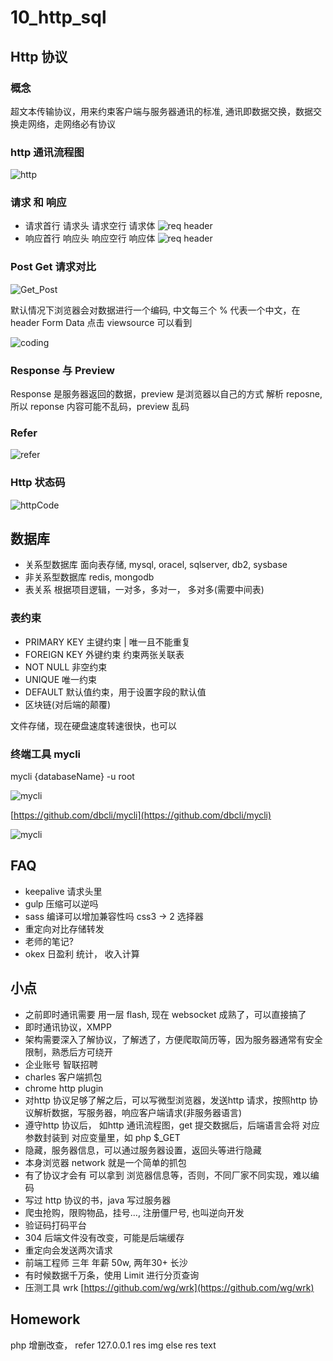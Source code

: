 # 10\_http\_sql

## Http 协议

### 概念

超文本传输协议，用来约束客户端与服务器通讯的标准, 通讯即数据交换，数据交换走网络，走网络必有协议

### http 通讯流程图

![http](.gitbook/assets/http1.png)

### 请求 和 响应

* 请求首行 请求头 请求空行 请求体 ![req header](.gitbook/assets/http2.png)
* 响应首行 响应头 响应空行 响应体 ![req header](.gitbook/assets/http3.png)

### Post Get 请求对比

![Get\_Post](.gitbook/assets/http4.png)

默认情况下浏览器会对数据进行一个编码, 中文每三个 % 代表一个中文，在 header Form Data 点击 viewsource 可以看到

![coding](.gitbook/assets/http5.png)

### Response 与 Preview

Response 是服务器返回的数据，preview 是浏览器以自己的方式 解析 reposne, 所以 reponse 内容可能不乱码，preview 乱码

### Refer

![refer](.gitbook/assets/http6.png)

### Http 状态码

![httpCode](.gitbook/assets/http7.png)

## 数据库

* 关系型数据库 面向表存储, mysql, oracel, sqlserver, db2, sysbase
* 非关系型数据库 redis, mongodb
* 表关系 根据项目逻辑，一对多，多对一， 多对多\(需要中间表\)

### 表约束

* PRIMARY KEY 主键约束 \| 唯一且不能重复
* FOREIGN KEY 外键约束 约束两张关联表
* NOT NULL 非空约束
* UNIQUE 唯一约束
* DEFAULT 默认值约束，用于设置字段的默认值
* 区块链\(对后端的颠覆\)

文件存储，现在硬盘速度转速很快，也可以

### 终端工具 mycli

mycli {databaseName} -u root

![mycli](.gitbook/assets/http9.png)

[https://github.com/dbcli/mycli](https://github.com/dbcli/mycli)

![mycli](.gitbook/assets/http8.png)

## FAQ

* keepalive 请求头里
* gulp 压缩可以逆吗
* sass 编译可以增加兼容性吗 css3 -&gt; 2 选择器
* 重定向对比存储转发
* 老师的笔记?
* okex 日盈利 统计， 收入计算

## 小点

* 之前即时通讯需要 用一层 flash, 现在 websocket 成熟了，可以直接搞了
* 即时通讯协议，XMPP
* 架构需要深入了解协议，了解透了，方便爬取简历等，因为服务器通常有安全限制，熟悉后方可绕开
* 企业账号 智联招聘
* charles 客户端抓包
* chrome http plugin
* 对http 协议足够了解之后，可以写微型浏览器，发送http 请求，按照http 协议解析数据，写服务器，响应客户端请求\(非服务器语言\)
* 遵守http 协议后， 如http 通讯流程图，get 提交数据后，后端语言会将 对应参数封装到 对应变量里，如 php $\_GET
* 隐藏，服务器信息，可以通过服务器设置，返回头等进行隐藏
* 本身浏览器 network 就是一个简单的抓包
* 有了协议才会有 可以拿到 浏览器信息等，否则，不同厂家不同实现，难以编码
* 写过 http 协议的书，java 写过服务器
* 爬虫抢购，限购物品，挂号..., 注册僵尸号, 也叫逆向开发
* 验证码打码平台
* 304 后端文件没有改变，可能是后端缓存
* 重定向会发送两次请求
* 前端工程师 三年 年薪 50w, 两年30+ 长沙
* 有时候数据千万条，使用 Limit 进行分页查询
* 压测工具 wrk [https://github.com/wg/wrk](https://github.com/wg/wrk)

## Homework

php 增删改查， refer 127.0.0.1 res img else res text

